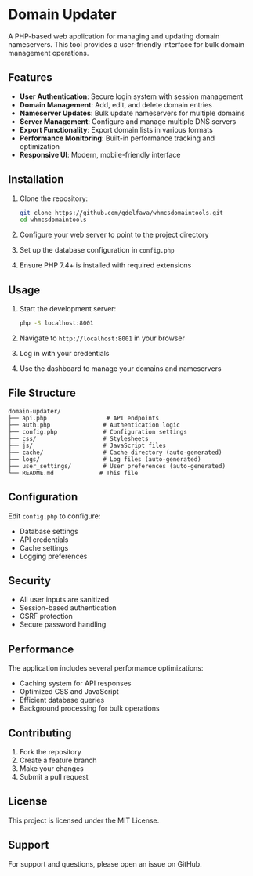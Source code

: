 # Domain Updater

A PHP-based web application for managing and updating domain nameservers. This tool provides a user-friendly interface for bulk domain management operations.

## Features

- **User Authentication**: Secure login system with session management
- **Domain Management**: Add, edit, and delete domain entries
- **Nameserver Updates**: Bulk update nameservers for multiple domains
- **Server Management**: Configure and manage multiple DNS servers
- **Export Functionality**: Export domain lists in various formats
- **Performance Monitoring**: Built-in performance tracking and optimization
- **Responsive UI**: Modern, mobile-friendly interface

## Installation

1. Clone the repository:
   ```bash
   git clone https://github.com/gdelfava/whmcsdomaintools.git
   cd whmcsdomaintools
   ```

2. Configure your web server to point to the project directory

3. Set up the database configuration in `config.php`

4. Ensure PHP 7.4+ is installed with required extensions

## Usage

1. Start the development server:
   ```bash
   php -S localhost:8001
   ```

2. Navigate to `http://localhost:8001` in your browser

3. Log in with your credentials

4. Use the dashboard to manage your domains and nameservers

## File Structure

```
domain-updater/
├── api.php                 # API endpoints
├── auth.php               # Authentication logic
├── config.php             # Configuration settings
├── css/                   # Stylesheets
├── js/                    # JavaScript files
├── cache/                 # Cache directory (auto-generated)
├── logs/                  # Log files (auto-generated)
├── user_settings/         # User preferences (auto-generated)
└── README.md             # This file
```

## Configuration

Edit `config.php` to configure:
- Database settings
- API credentials
- Cache settings
- Logging preferences

## Security

- All user inputs are sanitized
- Session-based authentication
- CSRF protection
- Secure password handling

## Performance

The application includes several performance optimizations:
- Caching system for API responses
- Optimized CSS and JavaScript
- Efficient database queries
- Background processing for bulk operations

## Contributing

1. Fork the repository
2. Create a feature branch
3. Make your changes
4. Submit a pull request

## License

This project is licensed under the MIT License.

## Support

For support and questions, please open an issue on GitHub. 
